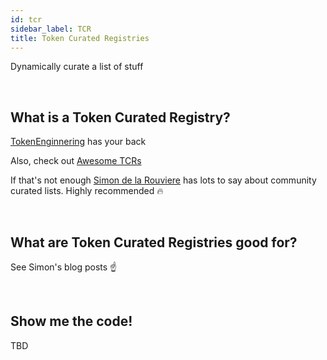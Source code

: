 ```yaml
---
id: tcr
sidebar_label: TCR
title: Token Curated Registries
---
```


Dynamically curate a list of stuff

<br>

## What is a Token Curated Registry?

[TokenEnginnering](http://tokenengineering.net/tcr) has your back

Also, check out [Awesome TCRs](https://github.com/miguelmota/awesome-token-curated-registries)

If that's not enough [Simon de la Rouviere](https://medium.com/@simondlr) has lots to say about community curated lists. Highly recommended 🔥

<br>

## What are Token Curated Registries good for?

See Simon's blog posts ☝️

<br>

## Show me the code!

TBD

<br>

